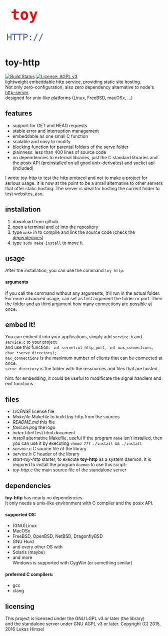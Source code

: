 ![](favicon.png)
# toy-http
[![Build Status](https://travis-ci.org/lukas-h/toy-http.svg?branch=master)](https://travis-ci.org/lukas-h/toy-http)
[![License: AGPL v3](https://img.shields.io/badge/License-AGPL%20v3-blue.svg)](http://www.gnu.org/licenses/agpl-3.0)  
lightweight embeddable http service,
providing static site hosting.  
Not only zero-configuration, also zero dependency alternative to node's [http-server](https://github.com/indexzero/http-server)   
designed for unix-like platforms (Linux, FreeBSD, macOSx, ...)

## features
- support for GET and HEAD requests  
- stable error and interruption management  
- embeddable as one small C function  
- scalable and easy to modify  
- blocking function for parental folders of the serve folder  
- plainness: less than 400 lines of source code  
- no dependencies to external libraries, just the C standard libraries and  
 the posix API (preinstalled on all good unix-derivates) and socket api (included)  
  
I wrote toy-http to test the http protocol and not to make a project
for serious usage. It is now at the point to be a small alternative to
other servers that offer static hosting.
The server is ideal for hosting the current folder to test websites, aso.

## installation
1. download from github.
2. open a terminal and `cd` into the repository
3. type `make` in to compile and link the source code (check the [dependencies](#dependencies))
4. type `sudo make install` to move it 

## usage
After the installation, you can use the command `toy-http`.
#### arguments
If you call the command without any arguments, it'll run in the actual folder.
For more advanced usage, can set as first argument the folder or port. Then the folder and
as third argument how many connections are possible at once.

## embed it!
You can embed it into your applications, simply add `service.h` and `service.c` to your project  
and use this function: ` int serve(int http_port, int max_connections, char *serve_directory);`.  
`max_connections` is the maximum number of clients that can be connected at once.  
`serve_directory` is the folder with the ressources and files that are hosted.  

hint: for embedding, it could be useful to modificate the signal handlers
and exit functions.

## files
- *LICENSE*  license file  
- *Makefile*  Makefile to build toy-http from the sources  
- *README.md*  this file
- *favicon.png*  the logo
- *index.html*  test html document
- *install*  alternative Makefile, useful if the program `make` isn't installed, then you can use it by executing `chmod 777 ./install && ./install`
- *service.c*  C source file of the library
- *service.h*  C header of the library
- *start-toy-http*  starter, to execute **toy-http** as a system daemon. It is required to install the program `daemon` to use this script-
- *toy-http.c*  the main source file of the standalone server

## dependencies 
**toy-http** has nearly no dependencies.  
It only needs a unix-like environment with C compiler and the posix API.

#### supported OS:
- (GNU)Linux
- MacOSx
- FreeBSD, OpenBSD, NetBSD, DragonflyBSD
- GNU Hurd
- and every other OS with  
- Solaris (maybe)  
- and more  
Windows is supported with CygWin (or something similar)

#### preferred C compilers:
- gcc
- clang  

## licensing
This project is licensed under the GNU LGPL v3 or later (the library)  
and the standalone server under GNU AGPL v3 or later.
Copyright (C) 2015, 2016 Lukas Himsel
